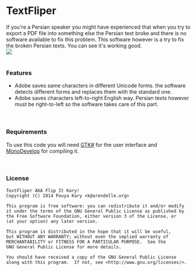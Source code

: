 
# TextFliper
If you're a Persian speaker you might have experienced that when you try to export a PDF file into something else the Persian text broke and there is no software available to fix this problem. This software however is a try to fix the broken Persian texts. You can see it's working good.<br>
![](https://raw.githubusercontent.com/pmkary/textfliper/master/ScreenShot.png)
<br><br>

### Features
- Adobe saves same characters in different Unicode forms. the software detects different forms and replaces them with the standard one.
- Adobe saves characters left-to-right English way. Persian texts however must be right-to-left so the software takes care of this part.
<br><br><br>

### Requirements 
To use this code you will need [GTK#](http://download.xamarin.com/GTKforWindows/Windows/gtk-sharp-2.12.25.msi) for the user interface and [MonoDevelop](http://monodevelop.com/) for compiling it.
<br><br><br>

### License
```
TextFliper AKA Flip It Kary!
Copyright (C) 2014 Pouya Kary <k@arendelle.org>

This program is free software: you can redistribute it and/or modify
it under the terms of the GNU General Public License as published by
the Free Software Foundation, either version 3 of the License, or
(at your option) any later version.

This program is distributed in the hope that it will be useful,
but WITHOUT ANY WARRANTY; without even the implied warranty of
MERCHANTABILITY or FITNESS FOR A PARTICULAR PURPOSE.  See the
GNU General Public License for more details.

You should have received a copy of the GNU General Public License
along with this program.  If not, see <http://www.gnu.org/licenses/>.
```
